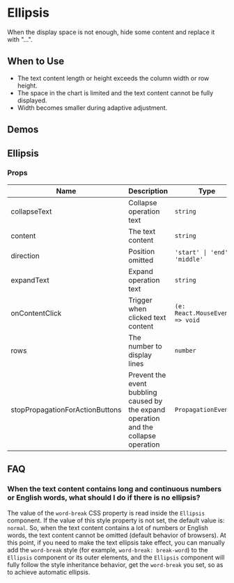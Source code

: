 # Ellipsis

When the display space is not enough, hide some content and replace it with "...".

## When to Use

- The text content length or height exceeds the column width or row height.
- The space in the chart is limited and the text content cannot be fully displayed.
- Width becomes smaller during adaptive adjustment.

## Demos

<code src="./demos/demo1.tsx"></code>

## Ellipsis

### Props

| Name                            | Description                                                                          | Type                            | Default |
| ------------------------------- | ------------------------------------------------------------------------------------ | ------------------------------- | ------- |
| collapseText                    | Collapse operation text                                                              | `string`                        | `''`    |
| content                         | The text content                                                                     | `string`                        | -       |
| direction                       | Position omitted                                                                     | `'start' \| 'end' \| 'middle'`  | `'end'` |
| expandText                      | Expand operation text                                                                | `string`                        | `''`    |
| onContentClick                  | Trigger when clicked text content                                                    | `(e: React.MouseEvent) => void` | -       |
| rows                            | The number to display lines                                                          | `number`                        | `1`     |
| stopPropagationForActionButtons | Prevent the event bubbling caused by the expand operation and the collapse operation | `PropagationEvent[]`            | `[]`    |

## FAQ

### When the text content contains long and continuous numbers or English words, what should I do if there is no ellipsis?

The value of the `word-break` CSS property is read inside the `Ellipsis` component. If the value of this style property is not set, the default value is: `normal`. So, when the text content contains a lot of numbers or English words, the text content cannot be omitted (default behavior of browsers).
At this point, if you need to make the text ellipsis take effect, you can manually add the `word-break` style (for example, `word-break: break-word`) to the `Ellipsis` component or its outer elements, and the `Ellipsis` component will fully follow the style inheritance behavior, get the `word-break` you set, so as to achieve automatic ellipsis.
